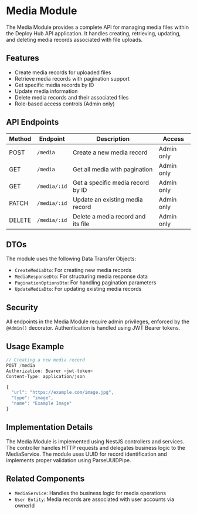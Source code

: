 # Media Module

The Media Module provides a complete API for managing media files within the Deploy Hub API application. It handles creating, retrieving, updating, and deleting media records associated with file uploads.

## Features

- Create media records for uploaded files
- Retrieve media records with pagination support
- Get specific media records by ID
- Update media information
- Delete media records and their associated files
- Role-based access controls (Admin only)

## API Endpoints

| Method | Endpoint     | Description                        | Access     |
| ------ | ------------ | ---------------------------------- | ---------- |
| POST   | `/media`     | Create a new media record          | Admin only |
| GET    | `/media`     | Get all media with pagination      | Admin only |
| GET    | `/media/:id` | Get a specific media record by ID  | Admin only |
| PATCH  | `/media/:id` | Update an existing media record    | Admin only |
| DELETE | `/media/:id` | Delete a media record and its file | Admin only |

## DTOs

The module uses the following Data Transfer Objects:

- `CreateMediaDto`: For creating new media records
- `MediaResponseDto`: For structuring media response data
- `PaginationOptionsDto`: For handling pagination parameters
- `UpdateMediaDto`: For updating existing media records

## Security

All endpoints in the Media Module require admin privileges, enforced by the `@Admin()` decorator.
Authentication is handled using JWT Bearer tokens.

## Usage Example

```typescript
// Creating a new media record
POST /media
Authorization: Bearer <jwt-token>
Content-Type: application/json

{
  "url": "https://example.com/image.jpg",
  "type": "image",
  "name": "Example Image"
}
```

## Implementation Details

The Media Module is implemented using NestJS controllers and services. The controller handles HTTP requests and delegates business logic to the MediaService. The module uses UUID for record identification and implements proper validation using ParseUUIDPipe.

## Related Components

- `MediaService`: Handles the business logic for media operations
- `User Entity`: Media records are associated with user accounts via ownerId
